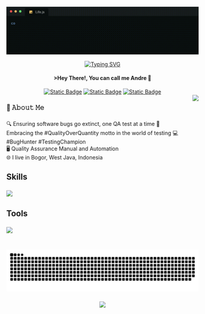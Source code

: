 ![](https://github.com/m-mdy-m/m-mdy-m/blob/main/Life.js.gif)

<div align="center">
  <a href="https://git.io/typing-svg"><img src="https://readme-typing-svg.demolab.com?font=Roboto+Mono&size=22&pause=1000&random=false&width=435&lines=Self-taught+Quality+Assurance%2C;Manual+and+Automation+Tester%2C;Love+to+learn+new+stuffs..%3C3+" alt="Typing SVG" /></a>
</div>

<h4 align="center">>Hey There!, You can call me Andre 👋</h4>

<div align="center">
  <a href="https://www.instagram.com/andriyanto_sa/"><img alt="Static Badge" src="https://img.shields.io/badge/Instagram-DD2A7B?style=for-the-badge&logo=instagram&logoColor=%23ffffff&link=https%3A%2F%2Fwww.instagram.com%2Fandriyanto_sa%2F"></a>
  <a href="https://www.linkedin.com/in/andriyantosa/"><img alt="Static Badge" src="https://img.shields.io/badge/Linkedin-0077B5?style=for-the-badge&logo=linkedin&logoColor=%23ffffff"></a>
  <a href="https://www.facebook.com/andriyantoSA"><img alt="Static Badge" src="https://img.shields.io/badge/Facebook-316FF6?style=for-the-badge&logo=facebook&logoColor=%23ffffff"></a>
</div>

<img align="right" height="180" src="https://user-images.githubusercontent.com/74038190/212749447-bfb7e725-6987-49d9-ae85-2015e3e7cc41.gif"  />

###

<h3 align="left">📖 𝙰𝚋𝚘𝚞𝚝 𝙼𝚎</h3>

###

<p align="left">🔍 Ensuring software bugs go extinct, one QA test at a time 🐞<br> Embracing the #QualityOverQuantity motto in the world of testing 💻 #BugHunter #TestingChampion<br>🖥 Quality Assurance Manual and Automation<br>🌐 I live in Bogor, West Java, Indonesia</p>

###

<h2 align="left">Skills</h2>

###

<div align="left">
  <p>
  <a href="https://skillicons.dev">
    <img src="https://skillicons.dev/icons?i=java,py,selenium,docker,c,vim" />
  </a>
</p>
</div>

###

<h2 align="left">Tools</h2>

###

<div align="left">
  <p>
  <a href="https://skillicons.dev">
    <img src="https://skillicons.dev/icons?i=java,py,selenium,docker,c,vim" />
  </a>
</p>
</div>

###

<br clear="both">

<img src="https://raw.githubusercontent.com/Platane/snk/output/github-contribution-grid-snake.svg" alt="Snake animation" />

###

<div align="center">
  <img src="https://profile-counter.glitch.me/andriyantoSA/count.svg?"  />
</div>

###
